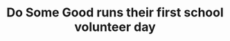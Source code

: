 ---
title: Do Some Good runs their first school volunteer day
timelineDate: August 2017
order: 3
---